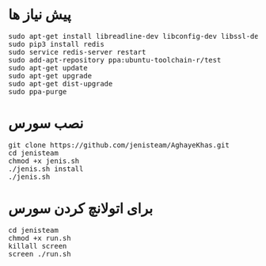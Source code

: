 <h1 align="left"> <strong>پیش نیاز ها</strong></h1>


<pre>
<span>sudo apt-get install libreadline-dev libconfig-dev libssl-dev lua5.2 liblua5.2-dev lua-socket lua-sec lua-expat libevent-dev make unzip git redis-server autoconf g++ libjansson-dev libpython-dev expat libexpat1-dev ppa-purge python3-pip python3-dev</span>
<span>sudo pip3 install redis</span>
<span>sudo service redis-server restart</span>
<span>sudo add-apt-repository ppa:ubuntu-toolchain-r/test</span>
<span>sudo apt-get update</span>
<span>sudo apt-get upgrade</span>
<span>sudo apt-get dist-upgrade</span>
<span>sudo ppa-purge</span>
</pre>


<h1 align="left"> <strong>نصب سورس</strong></h1>

<pre>
<span>git clone https://github.com/jenisteam/AghayeKhas.git</span>
<span>cd jenisteam</span>
<span>chmod +x jenis.sh</span>
<span>./jenis.sh install</span>
<span>./jenis.sh</span>
</pre>


<h1 align="left"> <strong>برای اتولانچ کردن سورس</strong></h1>

<pre>
<span>cd jenisteam</span>
<span>chmod +x run.sh</span>
<span>killall screen</span>
<span>screen ./run.sh</span>
<span></span>
<span></span>
</pre>

